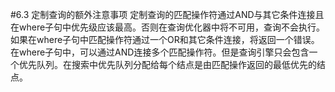 #6.3 定制查询的额外注意事项
定制查询的匹配操作符通过AND与其它条件连接且在where子句中优先级应该最高。否则在查询优化器中将不可用，查询不会执行。如果在where子句中匹配操作符通过一个OR和其它条件连接，将返回一个错误。在where子句中，可以通过AND连接多个匹配操作符。但是查询引擎只会包含一个优先队列。在搜索中优先队列分配给每个结点是由匹配操作返回的最低优先的结点。

